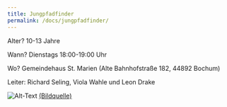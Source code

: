 ```yaml
---
title: Jungpfadfinder
permalink: /docs/jungpfadfinder/
---
```




Alter?  10-13 Jahre

Wann?  Dienstags 18:00-19:00 Uhr

Wo?  Gemeindehaus St. Marien (Alte Bahnhofstraße 182, 44892 Bochum)

Leiter: Richard Seling, Viola Wahle und Leon Drake

![Alt-Text](/assets/img/juffis_logo.jpg)
<a href="https://dpsg.de/de/vorlagen">(Bildquelle)</a>
